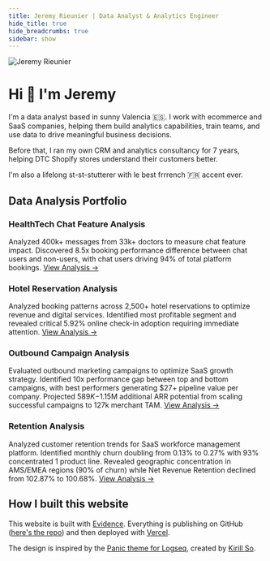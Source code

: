 ```yaml
---
title: Jeremy Rieunier | Data Analyst & Analytics Engineer
hide_title: true
hide_breadcrumbs: true
sidebar: show
---
```


<img src="https://avatars.githubusercontent.com/jeremyrieunier" alt="Jeremy Rieunier" class="rounded-full w-36 h-36 mb-4">

# Hi 👋 I'm Jeremy

I'm a data analyst based in sunny Valencia 🇪🇸. I work with ecommerce and SaaS companies, helping them build analytics capabilities, train teams, and use data to drive meaningful business decisions.

Before that, I ran my own CRM and analytics consultancy for 7 years, helping DTC Shopify stores understand their customers better.

I'm also a lifelong st-st-stutterer with le best frrrench 🇫🇷 accent ever.

## Data Analysis Portfolio
### HealthTech Chat Feature Analysis
Analyzed 400k+ messages from 33k+ doctors to measure chat feature impact. Discovered 8.5x booking performance difference between chat users and non-users, with chat users driving 94% of total platform bookings. [View Analysis →](/data-analysis/chat/)

### Hotel Reservation Analysis
Analyzed booking patterns across 2,500+ hotel reservations to optimize revenue and digital services. Identified most profitable segment and revealed critical 5.92% online check-in adoption requiring immediate attention. 
[View Analysis →](/data-analysis/hotel/)

### Outbound Campaign Analysis
Evaluated  outbound marketing campaigns to optimize SaaS growth strategy. Identified 10x performance gap between top and bottom campaigns, with best performers generating $27+ pipeline value per company. Projected $589K-$1.15M additional ARR potential from scaling successful campaigns to 127k merchant TAM. [View Analysis →](/data-analysis/outbound/)


### Retention Analysis
Analyzed customer retention trends for SaaS workforce management platform. Identified monthly churn doubling from 0.13% to 0.27% with 93% concentrated 1 product line. Revealed geographic concentration in AMS/EMEA regions (90% of churn) while Net Revenue Retention declined from 102.87% to 100.68%. [View Analysis →](/data-analysis/retention/)

## How I built this website
This website is built with [Evidence](https://evidence.dev/). Everything is publishing on GitHub ([here's the repo](https://github.com/jeremyrieunier/evidence-portfolio)) and then deployed with [Vercel](https://vercel.com/). 

The design is inspired by the [Panic theme for Logseq](https://github.com/kirso/logseq-panic-theme), created by [Kirill So](https://www.kirillso.com/).

